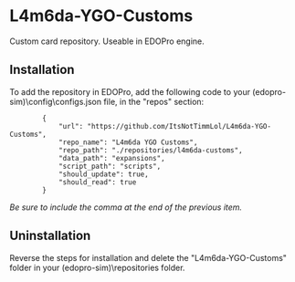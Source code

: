 # L4m6da-YGO-Customs
Custom card repository. Useable in EDOPro engine.

## Installation
To add the repository in EDOPro, add the following code to your (edopro-sim)\config\configs.json file, in the "repos" section:  

```
		{  
			"url": "https://github.com/ItsNotTimmLol/L4m6da-YGO-Customs",  
			"repo_name": "L4m6da YGO Customs",  
			"repo_path": "./repositories/l4m6da-customs",  
			"data_path": "expansions",
			"script_path": "scripts",
			"should_update": true,  
			"should_read": true  
		}
```

*Be sure to include the comma at the end of the previous item.*

## Uninstallation
Reverse the steps for installation and delete the "L4m6da-YGO-Customs" folder in your (edopro-sim)\repositories folder.
